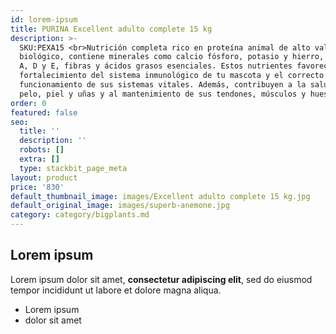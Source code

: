 ```yaml
---
id: lorem-ipsum
title: PURINA Excellent adulto complete 15 kg
description: >-
  SKU:PEXA15 <br>Nutrición completa rico en proteína animal de alto valor
  biológico, contiene minerales como calcio fósforo, potasio y hierro, vitaminas
  A, D y E, fibras y ácidos grasos esenciales. Estos nutrientes favorecen el
  fortalecimiento del sistema inmunológico de tu mascota y el correcto
  funcionamiento de sus sistemas vitales. Además, contribuyen a la salud de su
  pelo, piel y uñas y al mantenimiento de sus tendones, músculos y huesos.
order: 0
featured: false
seo:
  title: ''
  description: ''
  robots: []
  extra: []
  type: stackbit_page_meta
layout: product
price: '830'
default_thumbnail_image: images/Excellent adulto complete 15 kg.jpg
default_original_image: images/superb-anemone.jpg
category: category/bigplants.md
---
```

## Lorem ipsum

Lorem ipsum dolor sit amet, **consectetur adipiscing elit**, sed do eiusmod tempor incididunt ut labore et dolore magna aliqua.

- Lorem ipsum
- dolor sit amet